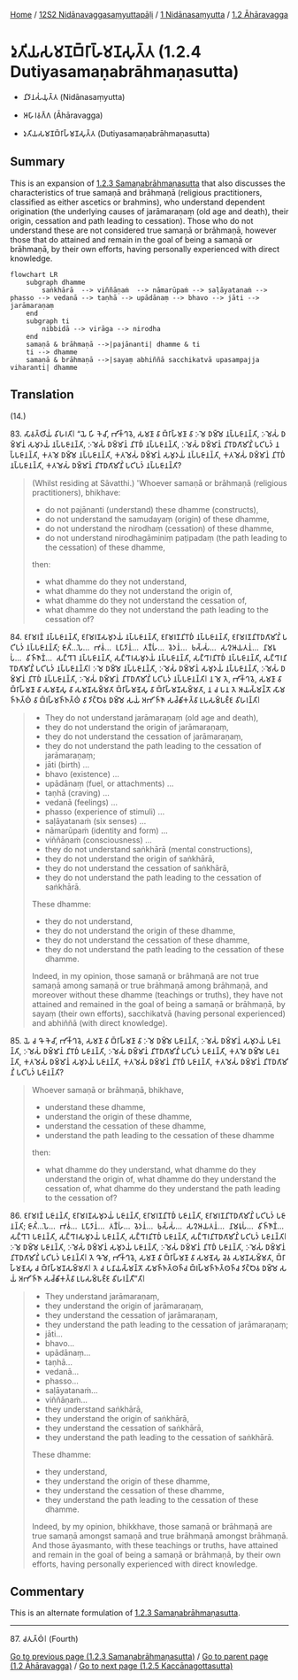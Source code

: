 
[Home](/) / [12S2 Nidānavaggasaṃyuttapāḷi](../../../12S2.md) / [1 Nidānasaṃyutta](../../1.md) / [1.2 Āhāravagga](../1.2.md)

# 𑀤𑀼𑀢𑀺𑀬𑀲𑀫𑀡𑀩𑁆𑀭𑀸𑀳𑁆𑀫𑀡𑀲𑀼𑀢𑁆𑀢 (1.2.4 Dutiyasamaṇabrāhmaṇasutta)

* 𑀦𑀺𑀤𑀸𑀦𑀲𑀁𑀬𑀼𑀢𑁆𑀢 (Nidānasaṃyutta)

* 𑀆𑀳𑀸𑀭𑀯𑀕𑁆𑀕 (Āhāravagga)

* 𑀤𑀼𑀢𑀺𑀬𑀲𑀫𑀡𑀩𑁆𑀭𑀸𑀳𑁆𑀫𑀡𑀲𑀼𑀢𑁆𑀢 (Dutiyasamaṇabrāhmaṇasutta)

## Summary

This is an expansion of [1.2.3 Samaṇabrāhmaṇasutta](1.2.3.md) that also discusses the characteristics of true samaṇā and brāhmaṇā (religious practitioners, classified as either ascetics or brahmins), who understand dependent origination (the underlying causes of jarāmaraṇaṃ (old age and death), their origin, cessation and path leading to cessation). Those who do not understand these are not considered true samaṇā or brāhmaṇā, however those that do attained and remain in the goal of being a samaṇā or brāhmaṇā, by their own efforts, having personally experienced with direct knowledge.

```mermaid
flowchart LR
    subgraph dhamme
        saṅkhārā  --> viññāṇaṁ  --> nāmarūpaṁ --> saḷāyatanaṁ --> phasso --> vedanā --> taṇhā --> upādānaṃ --> bhavo --> jāti --> jarāmaraṇaṃ
    end
    subgraph ti
        nibbidā --> virāga --> nirodha
    end
    samaṇā & brāhmaṇā -->|pajānanti| dhamme & ti
    ti --> dhamme
    samaṇā & brāhmaṇā -->|sayaṃ abhiññā sacchikatvā upasampajja viharanti| dhamme
```

## Translation

(14.)

83\. 𑀲𑀸𑀯𑀢𑁆𑀣𑀺𑀬𑀁 𑀯𑀺𑀳𑀭𑀢𑀺𑁇 “𑀬𑁂 𑀳𑀺 𑀓𑁂𑀘𑀺, 𑀪𑀺𑀓𑁆𑀔𑀯𑁂, 𑀲𑀫𑀡𑀸 𑀯𑀸 𑀩𑁆𑀭𑀸𑀳𑁆𑀫𑀡𑀸 𑀯𑀸 𑀇𑀫𑁂 𑀥𑀫𑁆𑀫𑁂 𑀦𑀧𑁆𑀧𑀚𑀸𑀦𑀦𑁆𑀢𑀺, 𑀇𑀫𑁂𑀲𑀁 𑀥𑀫𑁆𑀫𑀸𑀦𑀁 𑀲𑀫𑀼𑀤𑀬𑀁 𑀦𑀧𑁆𑀧𑀚𑀸𑀦𑀦𑁆𑀢𑀺, 𑀇𑀫𑁂𑀲𑀁 𑀥𑀫𑁆𑀫𑀸𑀦𑀁 𑀦𑀺𑀭𑁄𑀥𑀁 𑀦𑀧𑁆𑀧𑀚𑀸𑀦𑀦𑁆𑀢𑀺, 𑀇𑀫𑁂𑀲𑀁 𑀥𑀫𑁆𑀫𑀸𑀦𑀁 𑀦𑀺𑀭𑁄𑀥𑀕𑀸𑀫𑀺𑀦𑀺𑀁 𑀧𑀝𑀺𑀧𑀤𑀁 𑀦𑀧𑁆𑀧𑀚𑀸𑀦𑀦𑁆𑀢𑀺, 𑀓𑀢𑀫𑁂 𑀥𑀫𑁆𑀫𑁂 𑀦𑀧𑁆𑀧𑀚𑀸𑀦𑀦𑁆𑀢𑀺, 𑀓𑀢𑀫𑁂𑀲𑀁 𑀥𑀫𑁆𑀫𑀸𑀦𑀁 𑀲𑀫𑀼𑀤𑀬𑀁 𑀦𑀧𑁆𑀧𑀚𑀸𑀦𑀦𑁆𑀢𑀺, 𑀓𑀢𑀫𑁂𑀲𑀁 𑀥𑀫𑁆𑀫𑀸𑀦𑀁 𑀦𑀺𑀭𑁄𑀥𑀁 𑀦𑀧𑁆𑀧𑀚𑀸𑀦𑀦𑁆𑀢𑀺, 𑀓𑀢𑀫𑁂𑀲𑀁 𑀥𑀫𑁆𑀫𑀸𑀦𑀁 𑀦𑀺𑀭𑁄𑀥𑀕𑀸𑀫𑀺𑀦𑀺𑀁 𑀧𑀝𑀺𑀧𑀤𑀁 𑀦𑀧𑁆𑀧𑀚𑀸𑀦𑀦𑁆𑀢𑀺?

> (Whilst residing at Sāvatthi.) 'Whoever samaṇā or brāhmaṇā (religious practitioners), bhikhave:
>
> * do not pajānanti (understand) these dhamme (constructs),
> * do not understand the samudayaṃ (origin) of these dhamme,
> * do not understand the nirodhaṃ (cessation) of these dhamme,
> * do not understand nirodhagāminiṃ paṭipadaṃ (the path leading to the cessation) of these dhamme,
>
> then:
>
> * what dhamme do they not understand,
> * what dhamme do they not understand the origin of,
> * what dhamme do they not understand the cessation of,
> * what dhamme do they not understand the path leading to the cessation of?

84\. 𑀚𑀭𑀸𑀫𑀭𑀡𑀁 𑀦𑀧𑁆𑀧𑀚𑀸𑀦𑀦𑁆𑀢𑀺, 𑀚𑀭𑀸𑀫𑀭𑀡𑀲𑀫𑀼𑀤𑀬𑀁 𑀦𑀧𑁆𑀧𑀚𑀸𑀦𑀦𑁆𑀢𑀺, 𑀚𑀭𑀸𑀫𑀭𑀡𑀦𑀺𑀭𑁄𑀥𑀁 𑀦𑀧𑁆𑀧𑀚𑀸𑀦𑀦𑁆𑀢𑀺, 𑀚𑀭𑀸𑀫𑀭𑀡𑀦𑀺𑀭𑁄𑀥𑀕𑀸𑀫𑀺𑀦𑀺𑀁 𑀧𑀝𑀺𑀧𑀤𑀁 𑀦𑀧𑁆𑀧𑀚𑀸𑀦𑀦𑁆𑀢𑀺; 𑀚𑀸𑀢𑀺𑀁…𑀧𑁂…  𑀪𑀯𑀁…  𑀉𑀧𑀸𑀤𑀸𑀦𑀁…  𑀢𑀡𑁆𑀳𑀁…  𑀯𑁂𑀤𑀦𑀁…  𑀨𑀲𑁆𑀲𑀁…  𑀲𑀍𑀆𑀬𑀢𑀦𑀁…  𑀦𑀸𑀫𑀭𑀽𑀧𑀁…  𑀯𑀺𑀜𑁆𑀜𑀸𑀡𑀁…  𑀲𑀗𑁆𑀔𑀸𑀭𑁂 𑀦𑀧𑁆𑀧𑀚𑀸𑀦𑀦𑁆𑀢𑀺, 𑀲𑀗𑁆𑀔𑀸𑀭𑀲𑀫𑀼𑀤𑀬𑀁 𑀦𑀧𑁆𑀧𑀚𑀸𑀦𑀦𑁆𑀢𑀺, 𑀲𑀗𑁆𑀔𑀸𑀭𑀦𑀺𑀭𑁄𑀥𑀁 𑀦𑀧𑁆𑀧𑀚𑀸𑀦𑀦𑁆𑀢𑀺, 𑀲𑀗𑁆𑀔𑀸𑀭𑀦𑀺𑀭𑁄𑀥𑀕𑀸𑀫𑀺𑀦𑀺𑀁 𑀧𑀝𑀺𑀧𑀤𑀁 𑀦𑀧𑁆𑀧𑀚𑀸𑀦𑀦𑁆𑀢𑀺𑁇 𑀇𑀫𑁂 𑀥𑀫𑁆𑀫𑁂 𑀦𑀧𑁆𑀧𑀚𑀸𑀦𑀦𑁆𑀢𑀺, 𑀇𑀫𑁂𑀲𑀁 𑀥𑀫𑁆𑀫𑀸𑀦𑀁 𑀲𑀫𑀼𑀤𑀬𑀁 𑀦𑀧𑁆𑀧𑀚𑀸𑀦𑀦𑁆𑀢𑀺, 𑀇𑀫𑁂𑀲𑀁 𑀥𑀫𑁆𑀫𑀸𑀦𑀁 𑀦𑀺𑀭𑁄𑀥𑀁 𑀦𑀧𑁆𑀧𑀚𑀸𑀦𑀦𑁆𑀢𑀺, 𑀇𑀫𑁂𑀲𑀁 𑀥𑀫𑁆𑀫𑀸𑀦𑀁 𑀦𑀺𑀭𑁄𑀥𑀕𑀸𑀫𑀺𑀦𑀺𑀁 𑀧𑀝𑀺𑀧𑀤𑀁 𑀦𑀧𑁆𑀧𑀚𑀸𑀦𑀦𑁆𑀢𑀺𑁇 𑀦 𑀫𑁂 𑀢𑁂, 𑀪𑀺𑀓𑁆𑀔𑀯𑁂, 𑀲𑀫𑀡𑀸 𑀯𑀸 𑀩𑁆𑀭𑀸𑀳𑁆𑀫𑀡𑀸 𑀯𑀸 𑀲𑀫𑀡𑁂𑀲𑀼 𑀯𑀸 𑀲𑀫𑀡𑀲𑀫𑁆𑀫𑀢𑀸 𑀩𑁆𑀭𑀸𑀳𑁆𑀫𑀡𑁂𑀲𑀼 𑀯𑀸 𑀩𑁆𑀭𑀸𑀳𑁆𑀫𑀡𑀲𑀫𑁆𑀫𑀢𑀸, 𑀦 𑀘 𑀧𑀦 𑀢𑁂 𑀆𑀬𑀲𑁆𑀫𑀦𑁆𑀢𑁄 𑀲𑀸𑀫𑀜𑁆𑀜𑀢𑁆𑀣𑀁 𑀯𑀸 𑀩𑁆𑀭𑀳𑁆𑀫𑀜𑁆𑀜𑀢𑁆𑀣𑀁 𑀯𑀸 𑀤𑀺𑀝𑁆𑀞𑁂𑀯 𑀥𑀫𑁆𑀫𑁂 𑀲𑀬𑀁 𑀅𑀪𑀺𑀜𑁆𑀜𑀸 𑀲𑀘𑁆𑀙𑀺𑀓𑀢𑁆𑀯𑀸 𑀉𑀧𑀲𑀫𑁆𑀧𑀚𑁆𑀚 𑀯𑀺𑀳𑀭𑀦𑁆𑀢𑀺𑁇

> * They do not understand jarāmaraṇaṃ (old age and death),
> * they do not understand the origin of jarāmaraṇaṃ,
> * they do not understand the cessation of jarāmaraṇaṃ,
> * they do not understand the path leading to the cessation of jarāmaraṇaṃ;
> * jāti (birth) …
> * bhavo (existence) …
> * upādānaṃ (fuel, or attachments) …
> * taṇhā (craving) …
> * vedanā (feelings) …
> * phasso (experience of stimuli) …
> * saḷāyatanaṁ (six senses) …
> * nāmarūpaṁ (identity and form) …
> * viññāṇaṁ (consciousness) …
> * they do not understand saṅkhārā (mental constructions),
> * they do not understand the origin of saṅkhārā,
> * they do not understand the cessation of saṅkhārā,
> * they do not understand the path leading to the cessation of saṅkhārā.
>
> These dhamme:
>
> * they do not understand,
> * they do not understand the origin of these dhamme,
> * they do not understand the cessation of these dhamme,
> * they do not understand the path leading to the cessation of these dhamme.
>
> Indeed, in my opinion, those samaṇā or brāhmaṇā are not true samaṇā among samaṇā or true brāhmaṇā among brāhmaṇā, and moreover without these dhamme  (teachings or truths), they have not attained and remained in the goal of being a samaṇā or brāhmaṇā, by sayaṃ (their own efforts), sacchikatvā (having personal experienced) and abhiññā (with direct knowledge).

85\. 𑀬𑁂 𑀘 𑀔𑁄 𑀓𑁂𑀘𑀺, 𑀪𑀺𑀓𑁆𑀔𑀯𑁂, 𑀲𑀫𑀡𑀸 𑀯𑀸 𑀩𑁆𑀭𑀸𑀳𑁆𑀫𑀡𑀸 𑀯𑀸 𑀇𑀫𑁂 𑀥𑀫𑁆𑀫𑁂 𑀧𑀚𑀸𑀦𑀦𑁆𑀢𑀺, 𑀇𑀫𑁂𑀲𑀁 𑀥𑀫𑁆𑀫𑀸𑀦𑀁 𑀲𑀫𑀼𑀤𑀬𑀁 𑀧𑀚𑀸𑀦𑀦𑁆𑀢𑀺, 𑀇𑀫𑁂𑀲𑀁 𑀥𑀫𑁆𑀫𑀸𑀦𑀁 𑀦𑀺𑀭𑁄𑀥𑀁 𑀧𑀚𑀸𑀦𑀦𑁆𑀢𑀺, 𑀇𑀫𑁂𑀲𑀁 𑀥𑀫𑁆𑀫𑀸𑀦𑀁 𑀦𑀺𑀭𑁄𑀥𑀕𑀸𑀫𑀺𑀦𑀺𑀁 𑀧𑀝𑀺𑀧𑀤𑀁 𑀧𑀚𑀸𑀦𑀦𑁆𑀢𑀺, 𑀓𑀢𑀫𑁂 𑀥𑀫𑁆𑀫𑁂 𑀧𑀚𑀸𑀦𑀦𑁆𑀢𑀺, 𑀓𑀢𑀫𑁂𑀲𑀁 𑀥𑀫𑁆𑀫𑀸𑀦𑀁 𑀲𑀫𑀼𑀤𑀬𑀁 𑀧𑀚𑀸𑀦𑀦𑁆𑀢𑀺, 𑀓𑀢𑀫𑁂𑀲𑀁 𑀥𑀫𑁆𑀫𑀸𑀦𑀁 𑀦𑀺𑀭𑁄𑀥𑀁 𑀧𑀚𑀸𑀦𑀦𑁆𑀢𑀺, 𑀓𑀢𑀫𑁂𑀲𑀁 𑀥𑀫𑁆𑀫𑀸𑀦𑀁 𑀦𑀺𑀭𑁄𑀥𑀕𑀸𑀫𑀺𑀦𑀺𑀁 𑀧𑀝𑀺𑀧𑀤𑀁 𑀧𑀚𑀸𑀦𑀦𑁆𑀢𑀺?

> Whoever samaṇā or brāhmaṇā, bhikhave,
>
> * understand these dhamme,
> * understand the origin of these dhamme,
> * understand the cessation of these dhamme,
> * understand the path leading to the cessation of these dhamme
>
> then:
>
> * what dhamme do they understand,
> what dhamme do they understand the origin of,
> what dhamme do they understand the cessation of,
> what dhamme do they understand the path leading to the cessation of?

86\. 𑀚𑀭𑀸𑀫𑀭𑀡𑀁 𑀧𑀚𑀸𑀦𑀦𑁆𑀢𑀺, 𑀚𑀭𑀸𑀫𑀭𑀡𑀲𑀫𑀼𑀤𑀬𑀁 𑀧𑀚𑀸𑀦𑀦𑁆𑀢𑀺, 𑀚𑀭𑀸𑀫𑀭𑀡𑀦𑀺𑀭𑁄𑀥𑀁 𑀧𑀚𑀸𑀦𑀦𑁆𑀢𑀺, 𑀚𑀭𑀸𑀫𑀭𑀡𑀦𑀺𑀭𑁄𑀥𑀕𑀸𑀫𑀺𑀦𑀺𑀁 𑀧𑀝𑀺𑀧𑀤𑀁 𑀧𑀚𑀸𑀦𑀦𑁆𑀢𑀺; 𑀚𑀸𑀢𑀺𑀁…𑀧𑁂…  𑀪𑀯𑀁…  𑀉𑀧𑀸𑀤𑀸𑀦𑀁…  𑀢𑀡𑁆𑀳𑀁…  𑀯𑁂𑀤𑀦𑀁…  𑀨𑀲𑁆𑀲𑀁…  𑀲𑀍𑀆𑀬𑀢𑀦𑀁…  𑀦𑀸𑀫𑀭𑀽𑀧𑀁…  𑀯𑀺𑀜𑁆𑀜𑀸𑀡𑀁…  𑀲𑀗𑁆𑀔𑀸𑀭𑁂 𑀧𑀚𑀸𑀦𑀦𑁆𑀢𑀺, 𑀲𑀗𑁆𑀔𑀸𑀭𑀲𑀫𑀼𑀤𑀬𑀁 𑀧𑀚𑀸𑀦𑀦𑁆𑀢𑀺, 𑀲𑀗𑁆𑀔𑀸𑀭𑀦𑀺𑀭𑁄𑀥𑀁 𑀧𑀚𑀸𑀦𑀦𑁆𑀢𑀺, 𑀲𑀗𑁆𑀔𑀸𑀭𑀦𑀺𑀭𑁄𑀥𑀕𑀸𑀫𑀺𑀦𑀺𑀁 𑀧𑀝𑀺𑀧𑀤𑀁 𑀧𑀚𑀸𑀦𑀦𑁆𑀢𑀺𑁇 𑀇𑀫𑁂 𑀥𑀫𑁆𑀫𑁂 𑀧𑀚𑀸𑀦𑀦𑁆𑀢𑀺, 𑀇𑀫𑁂𑀲𑀁 𑀥𑀫𑁆𑀫𑀸𑀦𑀁 𑀲𑀫𑀼𑀤𑀬𑀁 𑀧𑀚𑀸𑀦𑀦𑁆𑀢𑀺, 𑀇𑀫𑁂𑀲𑀁 𑀥𑀫𑁆𑀫𑀸𑀦𑀁 𑀦𑀺𑀭𑁄𑀥𑀁 𑀧𑀚𑀸𑀦𑀦𑁆𑀢𑀺, 𑀇𑀫𑁂𑀲𑀁 𑀥𑀫𑁆𑀫𑀸𑀦𑀁 𑀦𑀺𑀭𑁄𑀥𑀕𑀸𑀫𑀺𑀦𑀺𑀁 𑀧𑀝𑀺𑀧𑀤𑀁 𑀧𑀚𑀸𑀦𑀦𑁆𑀢𑀺𑁇 𑀢𑁂 𑀔𑁄 𑀫𑁂, 𑀪𑀺𑀓𑁆𑀔𑀯𑁂, 𑀲𑀫𑀡𑀸 𑀯𑀸 𑀩𑁆𑀭𑀸𑀳𑁆𑀫𑀡𑀸 𑀯𑀸 𑀲𑀫𑀡𑁂𑀲𑀼 𑀘𑁂𑀯 𑀲𑀫𑀡𑀲𑀫𑁆𑀫𑀢𑀸, 𑀩𑁆𑀭𑀸𑀳𑁆𑀫𑀡𑁂𑀲𑀼 𑀘 𑀩𑁆𑀭𑀸𑀳𑁆𑀫𑀡𑀲𑀫𑁆𑀫𑀢𑀸𑁇 𑀢𑁂 𑀘 𑀧𑀦𑀸𑀬𑀲𑁆𑀫𑀦𑁆𑀢𑁄 𑀲𑀸𑀫𑀜𑁆𑀜𑀢𑁆𑀣𑀜𑁆𑀘 𑀩𑁆𑀭𑀳𑁆𑀫𑀜𑁆𑀜𑀢𑁆𑀣𑀜𑁆𑀘 𑀤𑀺𑀝𑁆𑀞𑁂𑀯 𑀥𑀫𑁆𑀫𑁂 𑀲𑀬𑀁 𑀅𑀪𑀺𑀜𑁆𑀜𑀸 𑀲𑀘𑁆𑀙𑀺𑀓𑀢𑁆𑀯𑀸 𑀉𑀧𑀲𑀫𑁆𑀧𑀚𑁆𑀚 𑀯𑀺𑀳𑀭𑀦𑁆𑀢𑀻”𑀢𑀺𑁇

> * They understand jarāmaraṇaṃ,
> * they understand the origin of jarāmaraṇaṃ,
> * they understand the cessation of jarāmaraṇaṃ,
> * they understand the path leading to the cessation of jarāmaraṇaṃ;
> * jāti…
> * bhavo…
> * upādānaṃ…
> * taṇhā…
> * vedanā…
> * phasso…
> * saḷāyatanaṁ…
> * viññāṇaṁ…
> * they understand saṅkhārā,
> * they understand the origin of saṅkhārā,
> * they understand the cessation of saṅkhārā,
> * they understand the path leading to the cessation of saṅkhārā.
>
> These dhamme:
>
> * they understand,
> * they understand the origin of these dhamme,
> * they understand the cessation of these dhamme,
> * they understand the path leading to the cessation of these dhamme.
>
> Indeed, by my opinion, bhikkhave, those samaṇā or brāhmaṇā are true samaṇā amongst samaṇā and true brāhmaṇā amongst brāhmaṇā. And those āyasmanto, with these teachings or truths, have attained and remain in the goal of being a samaṇā or brāhmaṇā, by their own efforts, having personally experienced with direct knowledge.

## Commentary

This is an alternate formulation of [1.2.3 Samaṇabrāhmaṇasutta](1.2.3.md).

---

87\. 𑀘𑀢𑀼𑀢𑁆𑀣𑀁𑁇 (Fourth)

[Go to previous page (1.2.3 Samaṇabrāhmaṇasutta)](1.2.3.md) / [Go to parent page (1.2 Āhāravagga)](../1.2.md) / [Go to next page (1.2.5 Kaccānagottasutta)](1.2.5.md)
